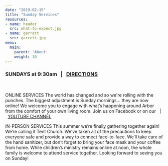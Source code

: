 ```yaml
---
date: "2019-02-15"
title: "Sunday Services"
resources:
- name: header
  src: what-to-expect.jpg
- name: garrett
  src: garrett.jpg
menu:
  main:
    parent: 'About'
    weight: 10
---
```


<h3>
  SUNDAYS at 9:30am
  &nbsp; | &nbsp;
  <a href="https://www.google.com/maps?ll=47.823842,-122.137331&z=16&t=m&hl=en-US&gl=US&mapclient=embed&q=19126+WA-9+Snohomish,+WA+98296">DIRECTIONS</a>
</h3>

&nbsp;

ONLINE SERVICES
The world has changed and so we're rolling with the punches. The biggest adjustment is Sunday mornings… they are now online! We welcome you to engage with what’s happening around Arbor from the comfort of your own living room. Join us on Facebook or on our  &nbsp; | &nbsp;
  <a href="https://www.youtube.com/channel/UCRe_QiHhuGwlIY43ECFopNQ ">YOUTUBE CHANNEL</a>
</h3> 

IN-PERSON SERVICES
This summer we’re finally gathering together again! We’re calling it Tent Church. We’ve taken all of the precautions to keep everyone safe and provide a way to connect face-to-face. We’ll take care of the hand sanitizer, but don’t forget to bring your face mask and your coffee from home. While children’s ministry remains online at noon, the whole family is welcome to attend service together. Looking forward to seeing you on Sunday!



